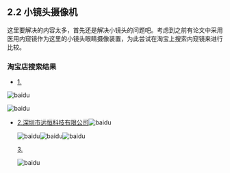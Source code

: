 ## 2.2 小镜头摄像机

这里要解决的内容太多，首先还是解决小镜头的问题吧。考虑到之前有论文中采用医用内窥镜作为这里的小镜头眼睛摄像装置，为此尝试在淘宝上搜索内窥镜来进行比较。

### 淘宝店搜索结果

- [1.](https://item.taobao.com/item.htm?spm=a230r.1.14.60.20232861m538Nv&id=583013574447&ns=1&abbucket=2#detail)

![baidu](https://gd1.alicdn.com/imgextra/i2/83887192/O1CN01iIuJLB22zyz8GhWoR_!!83887192.jpg_400x400.jpg_.webp)

![baidu](https://gd4.alicdn.com/imgextra/i4/83887192/O1CN019cwJ4f22zyz8MEzTY_!!83887192.jpg)

- [2.深圳市远恒科技有限公司](https://item.taobao.com/item.htm?spm=a230r.1.14.70.20232861m538Nv&id=541199442293&ns=1&abbucket=2#detail)![baidu](https://gd2.alicdn.com/imgextra/i3/2816488490/TB2Bav_puJ8puFjy1XbXXagqVXa_!!2816488490.jpg)

  ![baidu](https://gd4.alicdn.com/imgextra/i3/2816488490/TB25stqdSVmpuFjSZFFXXcZApXa_!!2816488490.jpg)![baidu](https://img.alicdn.com/imgextra/i4/2816488490/TB271aljbBkpuFjy1zkXXbSpFXa_!!2816488490.jpg)![baidu](https://img.alicdn.com/imgextra/i3/2816488490/TB2wI_ydA1M.eBjSZPiXXawfpXa_!!2816488490.jpg)

  [3.](https://item.taobao.com/item.htm?spm=a1z10.5-c.w4002-21082959087.17.73db55844n3WOc&id=570977920905)

  ![baidu](https://img.alicdn.com/imgextra/i2/687651617/TB20Y4ynRyWBuNkSmFPXXXguVXa_!!687651617.jpg)
